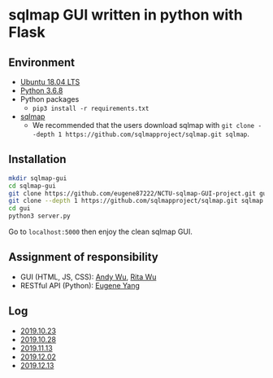 # sqlmap GUI written in python with Flask

## Environment
- [Ubuntu 18.04 LTS](https://ubuntu.com/download/desktop)
- [Python 3.6.8](https://www.python.org/)
- Python packages
    - `pip3 install -r requirements.txt`
- [sqlmap](https://github.com/sqlmapproject)
    - We recommended that the users download sqlmap with `git clone --depth 1 https://github.com/sqlmapproject/sqlmap.git sqlmap`.

## Installation

```bash
mkdir sqlmap-gui
cd sqlmap-gui
git clone https://github.com/eugene87222/NCTU-sqlmap-GUI-project.git gui
git clone --depth 1 https://github.com/sqlmapproject/sqlmap.git sqlmap
cd gui
python3 server.py
```
Go to `localhost:5000` then enjoy the clean sqlmap GUI.

## Assignment of responsibility
- GUI (HTML, JS, CSS): [Andy Wu](https://www.facebook.com/andy.wu.391420), [Rita Wu](https://www.facebook.com/RitaWu1998)
- RESTful API (Python): [Eugene Yang](https://github.com/eugene87222)

## Log
- [2019.10.23](https://github.com/eugene87222/NCTU-sqlmap-GUI-project/blob/master/20191023.md)
- [2019.10.28](https://github.com/eugene87222/NCTU-sqlmap-GUI-project/blob/master/20191028.md)
- [2019.11.13](https://github.com/eugene87222/NCTU-sqlmap-GUI-project/blob/master/20191113.md)
- [2019.12.02](https://github.com/eugene87222/NCTU-sqlmap-GUI-project/blob/master/20191202.md)
- [2019.12.13]()
